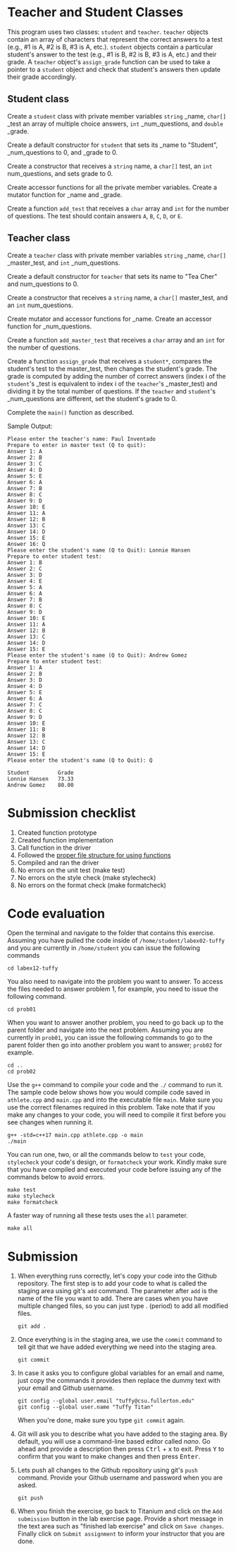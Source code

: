 # Teacher and Student Classes
This program uses two classes: `student` and `teacher`. `teacher` objects contain an array of characters that represent
the correct answers to a test (e.g., #1 is A, #2 is B, #3 is A, etc.). `student` objects contain a particular student's answer to the test (e.g., #1 is B, #2 is B, #3 is A, etc.) and their grade. A `teacher` object's `assign_grade` function can be used to take a pointer to a `student` object and check that student's answers then update their grade accordingly.

## Student class
Create a `student` class with private member variables `string` \_name, `char[]` \_test an array of multiple choice answers, `int` \_num_questions, and `double` \_grade.

Create a default constructor for `student` that sets its \_name to "Student", \_num_questions to 0, and \_grade to 0.

Create a constructor that receives a `string` name, a `char[]` test, an `int` num_questions, and sets grade to 0.

Create accessor functions for all the private member variables. Create a mutator function for \_name and \_grade.

Create a function `add_test` that receives a `char` array and `int` for the number of questions. The test should contain answers `A`, `B`, `C`, `D`, or `E`.

## Teacher class
Create a `teacher` class with private member variables `string` \_name, `char[]` \_master_test, and `int` \_num_questions.

Create a default constructor for `teacher` that sets its name to "Tea Cher" and num_questions to 0.

Create a constructor that receives a `string` name, a `char[]` master_test, and an `int` num_questions.

Create mutator and accessor functions for \_name. Create an accessor function for \_num_questions.

Create a function `add_master_test` that receives a `char` array and an `int` for the number of questions.

Create a function `assign_grade` that receives a `student*`, compares the student's test to the master_test, then changes the student's grade. The grade is computed by adding the number of correct answers (index i of the `student`'s \_test is equivalent to index i of the `teacher`'s \_master_test) and dividing it by the total number of questions. If the `teacher` and `student`'s \_num_questions are different, set the student's grade to 0.

Complete the `main()` function as described.

Sample Output:
```
Please enter the teacher's name: Paul Inventado
Prepare to enter in master test (Q to quit):
Answer 1: A
Answer 2: B
Answer 3: C
Answer 4: D
Answer 5: E
Answer 6: A
Answer 7: B
Answer 8: C
Answer 9: D
Answer 10: E
Answer 11: A
Answer 12: B
Answer 13: C
Answer 14: D
Answer 15: E
Answer 16: Q
Please enter the student's name (Q to Quit): Lonnie Hansen
Prepare to enter student test:
Answer 1: B
Answer 2: C
Answer 3: D
Answer 4: E
Answer 5: A
Answer 6: A
Answer 7: B
Answer 8: C
Answer 9: D
Answer 10: E
Answer 11: A
Answer 12: B
Answer 13: C
Answer 14: D
Answer 15: E
Please enter the student's name (Q to Quit): Andrew Gomez
Prepare to enter student test:
Answer 1: A
Answer 2: B
Answer 3: D
Answer 4: D
Answer 5: E
Answer 6: A
Answer 7: C
Answer 8: C
Answer 9: D
Answer 10: E
Answer 11: B
Answer 12: B
Answer 13: C
Answer 14: D
Answer 15: E
Please enter the student's name (Q to Quit): Q

Student         Grade
Lonnie Hansen   73.33
Andrew Gomez    80.00
```

# Submission checklist
1. Created function prototype
1. Created function implementation
1. Call function in the driver
1. Followed the [proper file structure for using functions](https://github.com/ILXL-guides/function-file-organization)
1. Compiled and ran the driver
1. No errors on the unit test (make test)
1. No errors on the style check (make stylecheck)
1. No errors on the format check (make formatcheck)

# Code evaluation
Open the terminal and navigate to the folder that contains this exercise. Assuming you have pulled the code inside of `/home/student/labex02-tuffy` and you are currently in `/home/student` you can issue the following commands

```
cd labex12-tuffy
```

You also need to navigate into the problem you want to answer. To access the files needed to answer problem 1, for example, you need to issue the following command.

```
cd prob01
```

When you want to answer another problem, you need to go back up to the parent folder and navigate into the next problem. Assuming you are currently in `prob01`, you can issue the following commands to go to the parent folder then go into another problem you want to answer; `prob02` for example.

```
cd ..
cd prob02
```

Use the `g++` command to compile your code and the `./` command to run it. The sample code below shows how you would compile code saved in `athlete.cpp` and `main.cpp` and into the executable file `main`. Make sure you use the correct filenames required in this problem.  Take note that if you make any changes to your code, you will need to compile it first before you see changes when running it.

```
g++ -std=c++17 main.cpp athlete.cpp -o main
./main
```

You can run one, two, or all the commands below to `test` your code, `stylecheck` your code's design, or `formatcheck` your work. Kindly make sure that you have compiled and executed your code before issuing any of the commands below to avoid errors.

```
make test
make stylecheck
make formatcheck
```

A faster way of running all these tests uses the `all` parameter.

```
make all
```

# Submission
1. When everything runs correctly,  let's copy your code into the Github repository. The first step is to add your code to what is called the staging area using git's `add` command. The parameter after `add` is the name of the file you want to add. There are cases when you have multiple changed files, so you can just type . (period) to add all modified files.

    ```
    git add .
    ```
1. Once everything is in the staging area, we use the `commit` command to tell git that we have added everything we need into the staging area.

    ```
    git commit
    ```
1. In case it asks you  to configure global variables for an email and name, just copy the commands it provides then replace the dummy text with your email and Github username.

    ```
    git config --global user.email "tuffy@csu.fullerton.edu"
    git config --global user.name "Tuffy Titan"
    ```
    When you're done, make sure you type `git commit` again.    
1. Git will ask you to describe what you have added to the staging area. By default, you will use a command-line based editor called *nano*. Go ahead and provide a description then press <kbd>Ctrl</kbd> + <kbd>x</kbd> to exit. Press <kbd>Y</kbd> to confirm that you want to make changes and then press <kbd>Enter</kbd>.
1. Lets push all changes to the Github repository using git's `push` command. Provide your Github username and password when you are asked.

    ```
    git push
    ```
1. When you finish the exercise, go back to Titanium and click on the `Add submission` button in the lab exercise page. Provide a short message in the text area such as "finished lab exercise" and click on `Save changes`. Finally click on `Submit assignment` to inform your instructor that you are done.
